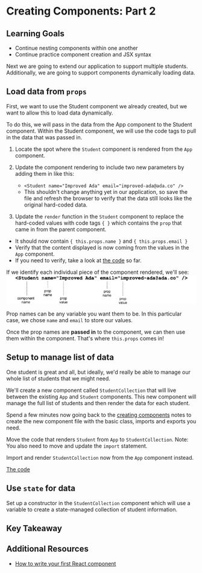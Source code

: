 # Creating Components: Part 2

## Learning Goals
- Continue nesting components within one another
- Continue practice component creation and JSX syntax

Next we are going to extend our application to support multiple students. Additionally, we are going to support components dynamically loading data.

## Load data from `props`

First, we want to use the Student component we already created, but we want to allow this to load data dynamically.

To do this, we will pass in the data from the App component to the Student component. Within the Student component, we will  use the code tags to pull in the data that was passed in.

1. Locate the spot where the `Student` component is rendered from the `App` component.

1. Update the component rendering to include two new parameters by adding them in like this:  
    - `<Student name="Improved Ada" email="improved-ada@ada.co" />`
    - This shouldn't change anything yet in our application, so save the file and refresh the browser to verify that the data still looks like the original hard-coded data.

1. Update the `render` function in the `Student` component to replace the hard-coded values with code tags `{ }` which contains the `prop` that came in from the parent component.  
  - It should now contain `{ this.props.name }` and `{ this.props.email }`
  - Verify that the content displayed is now coming from the values in the `App` component.
  - If you need to verify, take a look at [the code](https://github.com/AdaGold/react-hello-world/tree/part-3/src) so far.


If we identify each individual piece of the component rendered, we'll see:
![component prop breakdown](images/component-prop-breakdown.png)

Prop names can be any variable you want them to be. In this particular case, we chose `name` and `email` to store our values.

Once the prop names are **passed in** to the component, we can then use them within the component. That's where `this.props` comes in!

## Setup to manage list of data
One student is great and all, but ideally, we'd really be able to manage our whole list of students that we might need.

We'll create a new component called `StudentCollection` that will live between the existing  `App` and `Student` components. This new component will manage the full list of students and then render the data for each student.

Spend a few minutes now going back to the [creating components](creating-components.md) notes to create the new component file with the basic class, imports and exports you need.

Move the code that renders `Student` from `App` to `StudentCollection`. Note: You also need to move and update the `import` statement.

Import and render `StudentCollection` now from the `App` component instead.

[The code](https://github.com/AdaGold/react-hello-world/tree/part-4/src)


## Use `state` for data

Set up a constructor in the `StudentCollection` component which will use a variable to create a state-managed collection of student information. 


## Key Takeaway


## Additional Resources
- [How to write your first React component](https://medium.freecodecamp.org/how-to-write-your-first-react-js-component-d728d759cabc)
